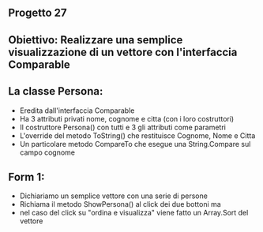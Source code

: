 



## Progetto 27
## Obiettivo: Realizzare una semplice visualizzazione di un vettore con l'interfaccia Comparable

## La classe Persona:
- Eredita dall'interfaccia Comparable
- Ha 3 attributi privati nome, cognome e citta (con i loro costruttori)
- Il costruttore Persona() con tutti e 3 gli attributi come parametri
- L'override del metodo ToString() che restituisce Cognome, Nome e Citta
- Un particolare metodo CompareTo che esegue una String.Compare sul campo cognome

## Form 1:
- Dichiariamo un semplice vettore con una serie di persone
- Richiama il metodo ShowPersona() al click dei due bottoni ma 
- nel caso del click su "ordina e visualizza" viene fatto un Array.Sort del vettore
